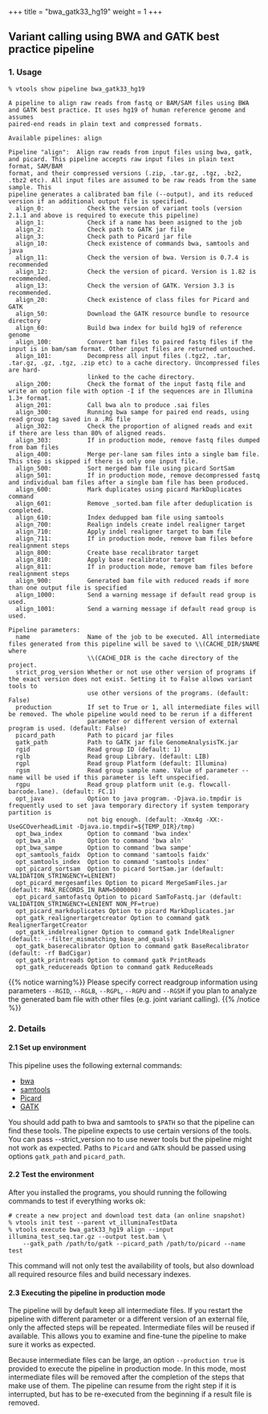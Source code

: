 
+++
title = "bwa_gatk33_hg19"
weight = 1
+++



## Variant calling using BWA and GATK best practice pipeline 



### 1. Usage

    % vtools show pipeline bwa_gatk33_hg19
    
    A pipeline to align raw reads from fastq or BAM/SAM files using BWA and GATK best practice. It uses hg19 of human reference genome and assumes
    paired-end reads in plain text and compressed formats.
    
    Available pipelines: align
    
    Pipeline "align":  Align raw reads from input files using bwa, gatk, and picard. This pipeline accepts raw input files in plain text format, SAM/BAM
    format, and their compressed versions (.zip, .tar.gz, .tgz, .bz2, .tbz2 etc). All input files are assumed to be raw reads from the same sample. This
    pipeline generates a calibrated bam file (--output), and its reduced version if an additional output file is specified.
      align_0:            Check the version of variant tools (version 2.1.1 and above is required to execute this pipeline)
      align_1:            Check if a name has been asigned to the job
      align_2:            Check path to GATK jar file
      align_3:            Check path to Picard jar file
      align_10:           Check existence of commands bwa, samtools and java
      align_11:           Check the version of bwa. Version is 0.7.4 is recommended
      align_12:           Check the version of picard. Version is 1.82 is recommended.
      align_13:           Check the version of GATK. Version 3.3 is recommended.
      align_20:           Check existence of class files for Picard and GATK
      align_50:           Download the GATK resource bundle to resource directory
      align_60:           Build bwa index for build hg19 of reference genome
      align_100:          Convert bam files to paired fastq files if the input is in bam/sam format. Other input files are returned untouched.
      align_101:          Decompress all input files (.tgz2, .tar, .tar.gz, .gz, .tgz, .zip etc) to a cache directory. Uncompressed files are hard-
                          linked to the cache directory.
      align_200:          Check the format of the input fastq file and write an option file with option -I if the sequences are in Illumina 1.3+ format.
      align_201:          Call bwa aln to produce .sai files
      align_300:          Running bwa sampe for paired end reads, using read group tag saved in a .RG file
      align_302:          Check the proportion of aligned reads and exit if there are less than 80% of aligned reads.
      align_303:          If in production mode, remove fastq files dumped from bam files
      align_400:          Merge per-lane sam files into a single bam file. This step is skipped if there is only one input file.
      align_500:          Sort merged bam file using picard SortSam
      align_501:          If in production mode, remove decompressed fastq and individual bam files after a single bam file has been produced.
      align_600:          Mark duplicates using picard MarkDuplicates command
      align_601:          Remove _sorted.bam file after deduplication is completed.
      align_610:          Index dedupped bam file using samtools
      align_700:          Realign indels create indel realigner target
      align_710:          Apply indel realigner target to bam file
      align_711:          If in production mode, remove bam files before realignment steps
      align_800:          Create base recalibrator target
      align_810:          Apply base recalibrator target
      align_811:          If in production mode, remove bam files before realignment steps
      align_900:          Generated bam file with reduced reads if more than one output file is specified
      align_1000:         Send a warning message if default read group is used.
      align_1001:         Send a warning message if default read group is used.
    
    Pipeline parameters:
      name                Name of the job to be executed. All intermediate files generated from this pipeline will be saved to \\(CACHE_DIR/$NAME where
                          \\(CACHE_DIR is the cache directory of the project.
      strict_prog_version Whether or not use other version of programs if the exact version does not exist. Setting it to False allows variant tools to
                          use other versions of the programs. (default: False)
      production          If set to True or 1, all intermediate files will be removed. The whole pipeline would need to be rerun if a different
                          parameter or different version of external program is used. (default: False)
      picard_path         Path to picard jar files
      gatk_path           Path to GATK jar file GenomeAnalysisTK.jar
      rgid                Read group ID (default: 1)
      rglb                Read group Library. (default: LIB)
      rgpl                Read group Platform (default: Illumina)
      rgsm                Read group sample name. Value of parameter --name will be used if this parameter is left unspecified.
      rgpu                Read group platform unit (e.g. flowcall-barcode.lane). (default: FC.1)
      opt_java            Option to java program. -Djava.io.tmpdir is frequently used to set java temporary directory if system temporary partition is
                          not big enough. (default: -Xmx4g -XX:-UseGCOverheadLimit -Djava.io.tmpdir=${TEMP_DIR}/tmp)
      opt_bwa_index       Option to command 'bwa index'
      opt_bwa_aln         Option to command 'bwa aln'
      opt_bwa_sampe       Option to command 'bwa sampe'
      opt_samtools_faidx  Option to command 'samtools faidx'
      opt_samtools_index  Option to command 'samtools index'
      opt_picard_sortsam  Option to picard SortSam.jar (default: VALIDATION_STRINGENCY=LENIENT)
      opt_picard_mergesamfiles Option to picard MergeSamFiles.jar (default: MAX_RECORDS_IN_RAM=5000000)
      opt_picard_samtofastq Option to picard SamToFastq.jar (default: VALIDATION_STRINGENCY=LENIENT NON_PF=true)
      opt_picard_markduplicates Option to picard MarkDuplicates.jar
      opt_gatk_realignertargetcreator Option to command gatk RealignerTargetCreator
      opt_gatk_indelrealigner Option to command gatk IndelRealigner (default: --filter_mismatching_base_and_quals)
      opt_gatk_baserecalibrator Option to command gatk BaseRecalibrator (default: -rf BadCigar)
      opt_gatk_printreads Option to command gatk PrintReads
      opt_gatk_reducereads Option to command gatk ReduceReads
    


{{% notice warning%}}
Please specify correct readgroup information using parameters `--RGID`, `--RGLB`, `--RGPL`, `--RGPU` and `--RGSM` if you plan to analyze the generated bam file with other files (e.g. joint variant calling). 
{{% /notice %}}


### 2. Details

#### 2.1 Set up environment

This pipeline uses the following external commands: 



*   [bwa][1] 
*   [samtools][2] 
*   [Picard][3] 
*   [GATK][4] 

You should add path to bwa and samtools to `$PATH` so that the pipeline can find these tools. The pipeline expects to use certain versions of the tools. You can pass --strict_version no to use newer tools but the pipeline might not work as expected. Paths to `Picard` and `GATK` should be passed using options `gatk_path` and `picard_path`. 



#### 2.2 Test the environment

After you installed the programs, you should running the following commands to test if everything works ok: 



    # create a new project and download test data (an online snapshot)
    % vtools init test --parent vt_illuminaTestData
    % vtools execute bwa_gatk33_hg19 align --input illumina_test_seq.tar.gz --output test.bam \
        --gatk_path /path/to/gatk --picard_path /path/to/picard --name test
    

This command will not only test the availability of tools, but also download all required resource files and build necessary indexes. 



#### 2.3 Executing the pipeline in production mode

The pipeline will by default keep all intermediate files. If you restart the pipeline with different parameter or a different version of an external file, only the affected steps will be repeated. Intermediate files will be reused if available. This allows you to examine and fine-tune the pipeline to make sure it works as expected. 

Because intermediate files can be large, an option `--production true` is provided to execute the pipeline in production mode. In this mode, most intermediate files will be removed after the completion of the steps that make use of them. The pipeline can resume from the right step if it is interrupted, but has to be re-executed from the beginning if a result file is removed.

 [1]: http://bio-bwa.sourceforge.net/
 [2]: http://samtools.sourceforge.net/
 [3]: http://picard.sourceforge.net/
 [4]: http://www.broadinstitute.org/gatk/